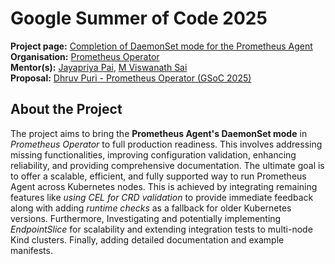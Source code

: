 # Google Summer of Code 2025

**Project page:** [Completion of DaemonSet mode for the Prometheus Agent](https://summerofcode.withgoogle.com/programs/2025/projects/hZAZORpk)  
**Organisation:** [Prometheus Operator](https://prometheus-operator.dev/)  
**Mentor(s):** [Jayapriya Pai](https://github.com/slashpai), [M Viswanath Sai](https://github.com/mviswanathsai)  
**Proposal:** [Dhruv Puri - Prometheus Operator (GSoC 2025)](https://github.com/slashexx/gsoc-2025/blob/cf5080cffbe2e0ffa7046d4a6d2ab0edb0054129/PrometheusAgent-DaemonSet.pdf)

## About the Project

The project aims to bring the **Prometheus Agent's DaemonSet mode** in *Prometheus Operator* to full production readiness. This involves addressing missing functionalities, improving configuration validation, enhancing reliability, and providing comprehensive documentation. The ultimate goal is to offer a scalable, efficient, and fully supported way to run Prometheus Agent across Kubernetes nodes. This is achieved by integrating remaining features like *using CEL for CRD validation* to provide immediate feedback along with adding *runtime checks* as a fallback for older Kubernetes versions. Furthermore, Investigating and potentially implementing *EndpointSlice* for scalability and extending integration tests to multi-node Kind clusters. Finally, adding detailed documentation and example manifests.